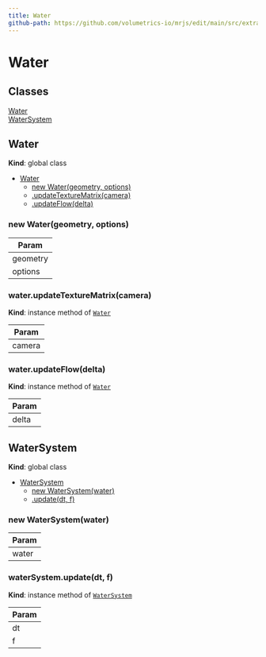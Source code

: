 ```yaml
---
title: Water
github-path: https://github.com/volumetrics-io/mrjs/edit/main/src/extras/Water.js
---
```

# Water

## Classes

<dl>
<dt><a href="#Water">Water</a></dt>
<dd></dd>
<dt><a href="#WaterSystem">WaterSystem</a></dt>
<dd></dd>
</dl>

<a name="Water"></a>

## Water
**Kind**: global class  

* [Water](#Water)
    * [new Water(geometry, options)](#new_Water_new)
    * [.updateTextureMatrix(camera)](#Water+updateTextureMatrix)
    * [.updateFlow(delta)](#Water+updateFlow)

<a name="new_Water_new"></a>

### new Water(geometry, options)

| Param |
| --- |
| geometry | 
| options | 

<a name="Water+updateTextureMatrix"></a>

### water.updateTextureMatrix(camera)
**Kind**: instance method of [<code>Water</code>](#Water)  

| Param |
| --- |
| camera | 

<a name="Water+updateFlow"></a>

### water.updateFlow(delta)
**Kind**: instance method of [<code>Water</code>](#Water)  

| Param |
| --- |
| delta | 

<a name="WaterSystem"></a>

## WaterSystem
**Kind**: global class  

* [WaterSystem](#WaterSystem)
    * [new WaterSystem(water)](#new_WaterSystem_new)
    * [.update(dt, f)](#WaterSystem+update)

<a name="new_WaterSystem_new"></a>

### new WaterSystem(water)

| Param |
| --- |
| water | 

<a name="WaterSystem+update"></a>

### waterSystem.update(dt, f)
**Kind**: instance method of [<code>WaterSystem</code>](#WaterSystem)  

| Param |
| --- |
| dt | 
| f | 

